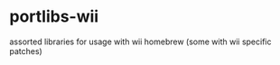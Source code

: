 portlibs-wii
============

assorted libraries for usage with wii homebrew (some with wii specific patches)
